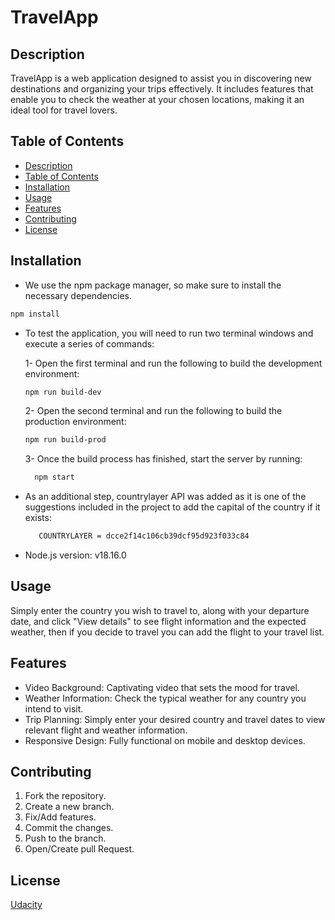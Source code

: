 # TravelApp

## Description
TravelApp is a web application designed to assist you in discovering new destinations and organizing your trips effectively. It includes features that enable you to check the weather at your chosen locations, making it an ideal tool for travel lovers.

## Table of Contents

- [Description](#description)
- [Table of Contents](#table-of-contents)
- [Installation](#installation)
- [Usage](#usage)
- [Features](#features)
- [Contributing](#contributing)
- [License](#license)

## Installation

- We use the npm package manager, so make sure to install the necessary dependencies.
```bash
npm install
```

- To test the application, you will need to run two terminal windows and execute a series of commands:

  1- Open the first terminal and run the following to build the development environment:
    ```bash
    npm run build-dev
    ```
  2-  Open the second terminal and run the following to build the production environment:
    ```bash
    npm run build-prod
    ```
  3- Once the build process has finished, start the server by running:
  ```bash
    npm start
    ```

- As an additional step, countrylayer API was added as it is one of the suggestions included in the project to add the capital of the country if it exists:
  ```bash
     COUNTRYLAYER = dcce2f14c106cb39dcf95d923f033c84
  ```
- Node.js version: v18.16.0

## Usage

Simply enter the country you wish to travel to, along with your departure date, and click "View details" to see flight information and the expected weather, then if you decide to travel you can add the flight to your travel list.

## Features
- Video Background: Captivating video that sets the mood for travel.
- Weather Information: Check the typical weather for any country you intend to visit.
- Trip Planning: Simply enter your desired country and travel dates to view relevant flight and weather information.
- Responsive Design: Fully functional on mobile and desktop devices.

## Contributing

1. Fork the repository.
2. Create a new branch.
3. Fix/Add features.
4. Commit the changes.
5. Push to the branch.
6. Open/Create pull Request.

## License

[Udacity](https://learn.udacity.com/nanodegrees/nd0011-palestine)
